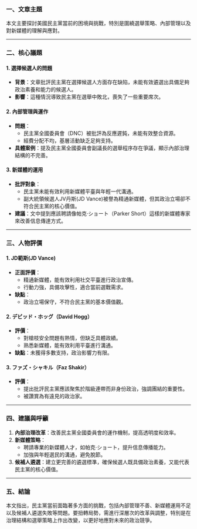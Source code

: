 ### 一、文章主題
本文主要探討美國民主黨當前的困境與挑戰，特別是圍繞選舉策略、內部管理以及對新媒體的理解與應對。

---

### 二、核心議題

#### 1. 選擇候選人的問題
- **背景**：文章批評民主黨在選擇候選人方面存在缺陷，未能有效遴選出具備足夠政治素養和能力的候選人。
- **影響**：這種情況導致民主黨在選舉中敗北，喪失了一些重要席次。

#### 2. 內部管理與運作
- **問題**：
  - 民主黨全國委員會（DNC）被批評為反應遲鈍，未能有效整合資源。
  - 經費分配不均，基層活動缺乏足夠支持。
- **具體案例**：提及民主黨全國委員會副議長的選舉程序存在爭議，顯示內部治理結構的不完善。

#### 3. 新媒體的運用
- **批評對象**：
  - 民主黨未能有效利用新媒體平臺與年輕一代溝通。
  - 副大統領候選人JV丹斯(JD Vance)被譽為精通新媒體，但其政治立場卻不符合民主黨的核心價值。
- **建議**：文中提到應該聘請像帕克·ショート（Parker Short）這樣的新媒體專家來改善信息傳達方式。

---

### 三、人物評價

#### 1. JD範斯(JD Vance)
- **正面評價**：
  - 精通新媒體，能有效利用社交平臺進行政治宣傳。
  - 行動力強，具備攻擊性，適合當前選戰需求。
- **缺點**：
  - 政治立場保守，不符合民主黨的基本價值觀。

#### 2. デビッド・ホッグ（David Hogg）
- **評價**：
  - 對槍枝安全問題有熱情，但缺乏具體政績。
  - 熟悉新媒體，能有效利用平臺進行溝通。
- **缺點**：未獲得多數支持，政治影響力有限。

#### 3. ファズ・シャキル（Faz Shakir）
- **評價**：
  - 提出批評民主黨應該聚焦於階級連帶而非身份政治，強調團結的重要性。
  - 被讚賞為有遠見的政治家。

---

### 四、建議與呼籲
1. **內部治理改革**：改善民主黨全國委員會的運作機制，提高透明度和效率。
2. **新媒體策略**：
   - 聘請專業的新媒體人才，如帕克·ショート，提升信息傳播能力。
   - 加強與年輕選民的溝通，避免脫節。
3. **候補人遴選**：建立更完善的遴選標準，確保候選人既具備政治素養，又能代表民主黨的核心價值。

---

### 五、結論
本文指出，民主黨當前面臨著多方面的挑戰，包括內部管理不善、新媒體運用不足以及候補人遴選失敗等問題。要扭轉局勢，需進行深層次的改革與調整，特別是在治理結構和選舉策略上作出改變，以更好地應對未來的政治競爭。